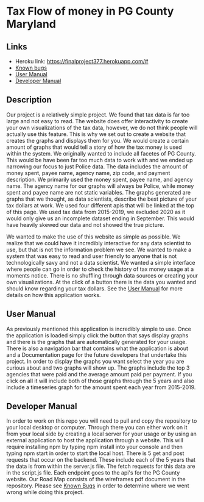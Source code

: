 
# Tax Flow of money in PG County Maryland
## Links
  - Heroku link: https://finalproject377.herokuapp.com/#
  - [Known bugs](#known-bugs)
  - [User Manual](#user-manual)
  - [Developer Manual](#developer-manual)
  
  
## Description
  Our project is a relatively simple project. We found that tax data is far too large and not easy to read. The website does offer interactivity to create your own visualizations of the tax data, however, we do not think people will actually use this feature. This is why we set out to create a website that creates the graphs and displays them for you. We would create a certain amount of graphs that would tell a story of how the tax money is used within the system. We originally wanted to include all facetes of PG County. This would be have been far too much data to work with and we ended up narrowing our focus to just Police data. The data includes the amount of money spent, payee name, agency name, zip code, and payment description. We primarily used the money spent, payee name, and agency name. The agency name for our graphs will always be Police, while money spent and payee name are not static variables. The graphs generated are graphs that we thought, as data scientists, describe the best picture of your tax dollars at work. We used four different apis that will be linked at the top of this page. We used tax data from 2015-2019, we excluded 2020 as it would only give us an incomplete dataset ending in September. This would have heavily skewed our data and not showed the true picture. 
  
  We wanted to make the use of this website as simple as possible. We realize that we could have it incredibly interactive for any data scientist to use, but that is not the information problem we see. We wanted to make a system that was easy to read and user friendly to anyone that is not technologically savy and not a data scientist. We wanted a simple interface where people can go in order to check the history of tax money usage at a moments notice. There is no shuffling through data sources or creating your own visualizations. At the click of a button there is the data you wanted and should know regarding your tax dollars. See the [User Manual](#user-manual) for more details on how this application works. 


  
## User Manual
  As previously mentioned this application is incredibly simple to use. Once the application is loaded simply click the button that says display graphs and there is the graphs that are automatically generated for your usage. There is also a navigation bar that contains what the application is about and a Documentation page for the future developers that undertake this project.
  In order to display the graphs you want select the year you are curious about and two graphs will show up. The graphs include the top 3 agencies that were paid and the average amount paid per payment. If you click on all it will include both of those graphs through the 5 years and also include a timeseries graph for the amount spent each year from 2015-2019. 

## Developer Manual 
  In order to work on this repo you will need to pull and copy the repository to your local desktop or computer. Through there you can either work on it from your local side by creating a local server for your usage or by using an external application to host the application through a website. This will require installing npm by typing npm install into your console and then typing npm start in order to start the local host. 
  There is 5 get and post requests that occur on the backend. These include each of the 5 years that the data is from within the server.js file. The fetch requests for this data are in the script.js file. Each endpoint goes to the api's for the PG County website. 
  Our Road Map consists of the wireframes pdf document in the repository. Please see [Known Bugs](#known-bugs) in order to determine where we went wrong while doing this project. 

